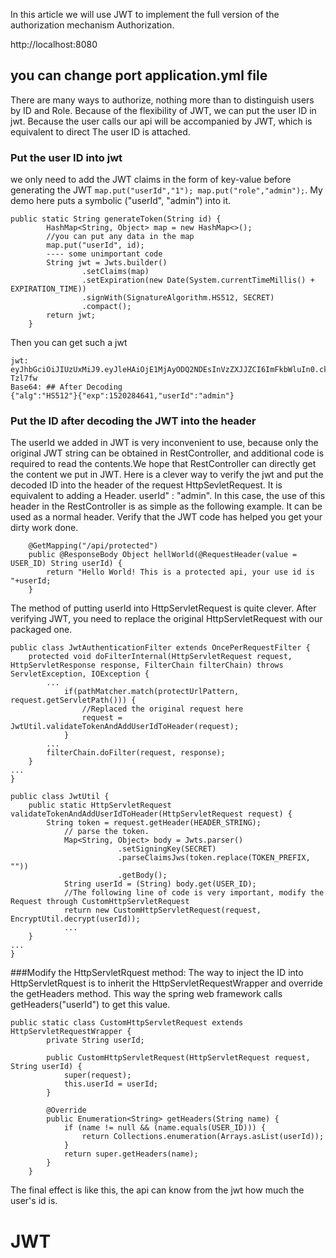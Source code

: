 
In this article we will use JWT to implement the full version of the authorization mechanism Authorization.

http://localhost:8080 
## you can change port application.yml file


There are many ways to authorize, nothing more than to distinguish users by ID and Role.
Because of the flexibility of JWT, we can put the user ID in jwt.
Because the user calls our api will be accompanied by JWT, which is equivalent to direct The user ID is attached.

### Put the user ID into jwt
we only need to add the JWT claims in the form of key-value before generating the JWT `map.put("userId","1"); map.put("role","admin");`.
My demo here puts a symbolic ("userId", "admin") into it.

```
public static String generateToken(String id) {
        HashMap<String, Object> map = new HashMap<>();
        //you can put any data in the map
        map.put("userId", id);
        ---- some unimportant code
        String jwt = Jwts.builder()
                .setClaims(map)
                .setExpiration(new Date(System.currentTimeMillis() + EXPIRATION_TIME))
                .signWith(SignatureAlgorithm.HS512, SECRET)
                .compact();
        return jwt;
    }
```
Then you can get such a jwt
```
jwt:
eyJhbGciOiJIUzUxMiJ9.eyJleHAiOjE1MjAyODQ2NDEsInVzZXJJZCI6ImFkbWluIn0.ckcDMFWWYh8QOSYGxbOGZywSebWpXjF4mZOX2eWEycMb7BT7tHh8EjWSCC5EZLqKggY1uBuhpq8EvVE-Tzl7fw
Base64: ## After Decoding
{"alg":"HS512"}{"exp":1520284641,"userId":"admin"}
```
### Put the ID after decoding the JWT into the header
The userId we added in JWT is very inconvenient to use, because only the original JWT string can be obtained in RestController,
and additional code is required to read the contents.We hope that RestController can directly get the content we put in JWT. 
Here is a clever way to verify the jwt and put the decoded ID into the header of the request HttpSevletRequest.
It is equivalent to adding a Header. userId" : "admin". In this case, the use of this header in the RestController 
is as simple as the following example. It can be used as a normal header. Verify that the JWT code has helped you get your dirty work done.
```
    @GetMapping("/api/protected")
    public @ResponseBody Object hellWorld(@RequestHeader(value = USER_ID) String userId) {
        return "Hello World! This is a protected api, your use id is "+userId;
    }
```

The method of putting userId into HttpServletRequest is quite clever.
After verifying JWT, you need to replace the original HttpServletRequest with our packaged one.

```
public class JwtAuthenticationFilter extends OncePerRequestFilter {
    protected void doFilterInternal(HttpServletRequest request, HttpServletResponse response, FilterChain filterChain) throws ServletException, IOException {
        ... 
            if(pathMatcher.match(protectUrlPattern, request.getServletPath())) {
                //Replaced the original request here
                request = JwtUtil.validateTokenAndAddUserIdToHeader(request);
            }
        ... 
        filterChain.doFilter(request, response);
    }
...
}

public class JwtUtil {
    public static HttpServletRequest validateTokenAndAddUserIdToHeader(HttpServletRequest request) {
        String token = request.getHeader(HEADER_STRING);
            // parse the token.
            Map<String, Object> body = Jwts.parser()
                        .setSigningKey(SECRET)
                        .parseClaimsJws(token.replace(TOKEN_PREFIX, ""))
                        .getBody();
            String userId = (String) body.get(USER_ID);
            //The following line of code is very important, modify the Request through CustomHttpServletRequest
            return new CustomHttpServletRequest(request, EncryptUtil.decrypt(userId));
            ... 
    }
...
}
```

###Modify the HttpServletRquest method:
The way to inject the ID into HttpServletRquest is to inherit the HttpServletRequestWrapper and override the getHeaders method. 
This way the spring web framework calls getHeaders("userId") to get this value.
```
public static class CustomHttpServletRequest extends HttpServletRequestWrapper {
        private String userId;

        public CustomHttpServletRequest(HttpServletRequest request, String userId) {
            super(request);
            this.userId = userId;
        }

        @Override
        public Enumeration<String> getHeaders(String name) {
            if (name != null && (name.equals(USER_ID))) {
                return Collections.enumeration(Arrays.asList(userId));
            }
            return super.getHeaders(name);
        }
    }
```
The final effect is like this, the api can know from the jwt how much the user's id is.


# JWT

